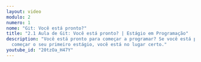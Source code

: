 ```yaml
---
layout: video
modulo: 2
numero: 1
nome: "Git: Você está pronto?"
title: "2.1 Aula de Git: Você está pronto? | Estágio em Programação"
description: "Você está pronto para começar a programar? Se você está prestes a
  começar o seu primeiro estágio, você está no lugar certo."
youtube_id: "20tzOa_H47Y"
---
```

